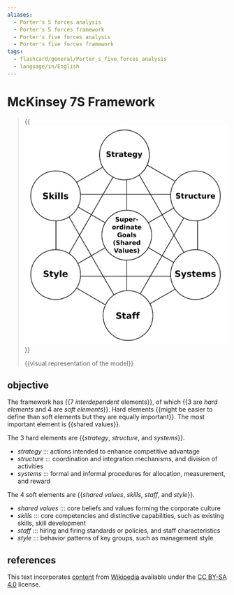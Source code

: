 ```yaml
---
aliases:
  - Porter's 5 forces analysis
  - Porter's 5 forces framework
  - Porter's five forces analysis
  - Porter's five forces framework
tags:
  - flashcard/general/Porter_s_five_forces_analysis
  - language/in/English
---
```


# McKinsey 7S Framework

> {{![visual representation of the model](../archives/Wikimedia%20Commons/McKinsey%207S%20framework.svg)}}
>
> {{visual representation of the model}} <!--SR:!2024-08-15,44,250!2024-08-14,53,310-->

## objective

The framework has {{7 _interdependent_ elements}}, of which {{3 are _hard elements_ and 4 are _soft elements_}}. Hard elements {{might be easier to define than soft elements but they are equally important}}. The most important element is {{shared values}}. <!--SR:!2024-08-22,58,310!2024-09-04,70,310!2024-08-09,48,310!2024-08-27,63,310-->

The 3 hard elements are {{_strategy_, _structure_, and _systems_}}. <!--SR:!2024-08-21,50,270-->

- _strategy_ ::: actions intended to enhance competitive advantage <!--SR:!2024-12-05,131,310!2024-08-20,56,310-->
- _structure_ ::: coordination and integration mechanisms, and division of activities <!--SR:!2024-08-30,59,270!2025-01-10,160,310-->
- _systems_ ::: formal and informal procedures for allocation, measurement, and reward <!--SR:!2024-08-04,40,290!2024-08-09,48,310-->

The 4 soft elements are {{_shared values_, _skills_, _staff_, and _style_}}. <!--SR:!2024-09-22,69,270-->

- _shared values_ ::: core beliefs and values forming the corporate culture <!--SR:!2024-09-02,68,310!2024-08-15,53,310-->
- _skills_ ::: core competencies and distinctive capabilities, such as existing skills, skill development <!--SR:!2024-08-11,47,290!2024-08-19,57,310-->
- _staff_ ::: hiring and firing standards or policies, and staff characteristics <!--SR:!2024-08-14,17,270!2024-08-16,54,310-->
- _style_ ::: behavior patterns of key groups, such as management style <!--SR:!2024-08-31,67,310!2024-08-17,55,310-->

## references

This text incorporates [content](https://en.wikipedia.org/wiki/McKinsey_7S_Framework) from [Wikipedia](Wikipedia.md) available under the [CC BY-SA 4.0](https://creativecommons.org/licenses/by-sa/4.0/) license.
